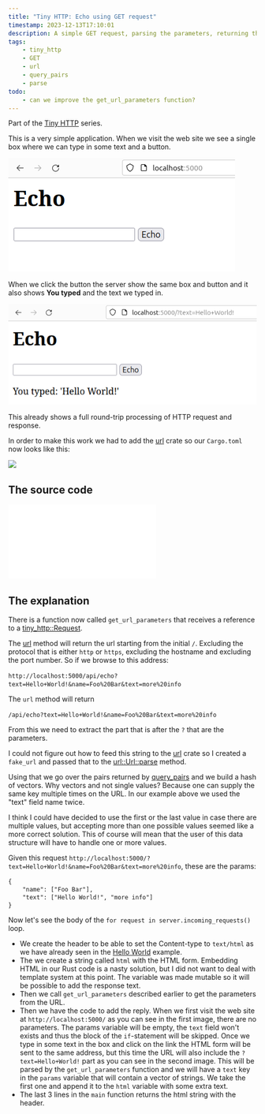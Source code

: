 ```yaml
---
title: "Tiny HTTP: Echo using GET request"
timestamp: 2023-12-13T17:10:01
description: A simple GET request, parsing the parameters, returning the text back
tags:
    - tiny_http
    - GET
    - url
    - query_pairs
    - parse
todo:
    - can we improve the get_url_parameters function?
---
```


Part of the [Tiny HTTP](/tiny-http) series.

This is a very simple application. When we visit the web site we see a single box where we can type in some text and a button.

![](/images/tiny-http-echo-get-before.png)

When we click the button the server show the same box and button and it also shows **You typed** and the text we typed in.

![](/images/tiny-http-echo-get-response.png)

This already shows a full round-trip processing of HTTP request and response.


In order to make this work we had to add the [url](https://crates.io/crates/url) crate so our `Cargo.toml` now looks like this:

![](examples/tiny-http/echo-get/Cargo.toml)

## The source code

![](examples/tiny-http/echo-get/src/main.rs)


## The explanation

There is a function now called `get_url_parameters` that receives a reference to a [tiny_http::Request](https://docs.rs/tiny_http/latest/tiny_http/struct.Request.html).

The [url](https://docs.rs/tiny_http/latest/tiny_http/struct.Request.html#method.url) method will return the url starting from the initial `/`.
Excluding the protocol that is either `http` or `https`, excluding the hostname and excluding the port number. So if we browse to this address:

`http://localhost:5000/api/echo?text=Hello+World!&name=Foo%20Bar&text=more%20info`

The `url` method will return

`/api/echo?text=Hello+World!&name=Foo%20Bar&text=more%20info`

From this we need to extract the part that is after the `?` that are the parameters.

I could not figure out how to feed this string to the [url](https://crates.io/crates/url) crate so I created a `fake_url`
and passed that to the [url::Url::parse](https://docs.rs/url/latest/url/struct.Url.html#method.parse) method.

Using that we go over the pairs returned by [query_pairs](https://docs.rs/url/latest/url/struct.Url.html#method.query_pairs)
and we build a hash of vectors. Why vectors and not single values? Because one can supply the same key multiple times on the URL.
In our example above we used the "text" field name twice.

I think I could have decided to use the first or the last value  in case there are multiple values, but accepting more than one possible values
seemed like a more correct solution. This of course will mean that the user of this data structure will have to handle one or more values.

Given this request `http://localhost:5000/?text=Hello+World!&name=Foo%20Bar&text=more%20info`, these are the params:

```
{
    "name": ["Foo Bar"],
    "text": ["Hello World!", "more info"]
}
```

Now let's see the body of the `for request in server.incoming_requests()` loop.

* We create the header to be able to set the Content-type to `text/html` as we have already seen in the [Hello World](/tiny-http-hello-world) example.
* The we create a string called `html` with the HTML form. Embedding HTML in our Rust code is a nasty solution, but I did not want to deal with template system at this point. The variable was made mutable so it will be possible to add the response text.
* Then we call `get_url_parameters` described earlier to get the parameters from the URL.
* Then we have the code to add the reply. When we first visit the web site at `http://localhost:5000/` as you can see in the first image, there are no parameters. The params variable will be empty, the `text` field won't exists and thus the block of the `if`-statement will be skipped. Once we type in some text in the box and click on the link the HTML form will be sent to the same address, but this time the URL will also include the `?text=Hello+World!` part as you can see in the second image. This will be parsed by the `get_url_parameters` function and we will have a `text` key in the `params` variable that will contain a vector of strings. We take the first one and append it to the `html` variable with some extra text.
* The last 3 lines in the `main` function returns the html string with the header.



